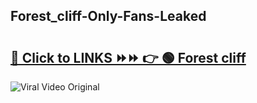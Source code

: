 
 ## Forest_cliff-Only-Fans-Leaked

# <h2><a href="https://clipsfans.com/Forest_cliff&ref=git">🔗 Click to LINKS ⏩⏩ 👉 🟢 Forest cliff </a></h2>

<a href="https://clipsfans.com/Forest_cliff&ref=git" rel="nofollow" data-target="animated-image.originalLink"><img src="https://i.ibb.co.com/xMMVF88/686577567.gif" alt="Viral Video Original" style="max-width: 100%; display: inline-block;" data-target="animated-image.originalImage"></a>

